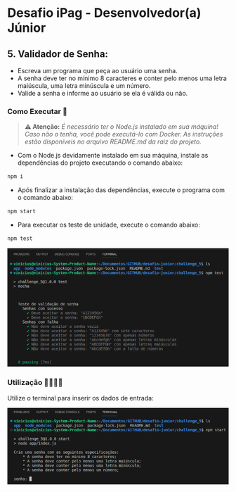 # Desafio iPag - Desenvolvedor(a) Júnior

## 5. Validador de Senha:

* Escreva um programa que peça ao usuário uma senha.
* A senha deve ter no mínimo 8 caracteres e conter pelo menos uma letra maiúscula, uma letra minúscula e um número.
* Valide a senha e informe ao usuário se ela é válida ou não.

### Como Executar 🐧

> **⚠️ Atenção:** _É necessário ter o Node.js instalado em sua máquina! Caso não o tenha, você pode executá-lo com Docker. As instruções estão disponíveis no arquivo README.md da raiz do projeto._

- Com o Node.js devidamente instalado em sua máquina, instale as dependências do projeto executando o comando abaixo:

```bash
npm i
```

- Após finalizar a instalação das dependências, execute o programa com o comando abaixo:

```bash
npm start
```

- Para executar os teste de unidade, execute o comando abaixo:

```bash
npm test
```

![Executando os testes da aplicação](/img/challenge5-test.png)

### Utilização 🧑‍💻👩‍💻

Utilize o terminal para inserir os dados de entrada:

![Executando aplicação](/img/challenge5.png)